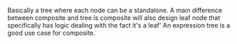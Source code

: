 ﻿Basically a tree where each node can be a standalone.
A main difference between composite and tree is composite will also design leaf node that specifically has logic dealing with the fact it's a leaf'
An expression tree is a good use case for composite.